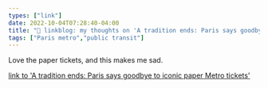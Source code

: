 ```yaml
---
types: ["link"]
date: 2022-10-04T07:28:40-04:00
title: "🔗 linkblog: my thoughts on 'A tradition ends: Paris says goodbye to iconic paper Metro tickets'"
tags: ["Paris metro","public transit"]
---
```

Love the paper tickets, and this makes me sad.
 

[link to 'A tradition ends: Paris says goodbye to iconic paper Metro tickets'](https://www.france24.com/en/france/20221004-a-tradition-ends-paris-says-goodbye-to-iconic-paper-metro-tickets)
